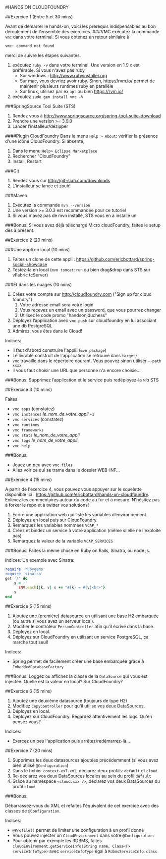 #HANDS ON CLOUDFOUNDRY

##Exercice 1 (Entre 5 et 30 mins)

Avant de démarrer le hands-on, voici les prérequis indispensables au bon déroulement de l’ensemble des exercices.
###VMC
exécutez la commande `vmc` dans votre terminal. Si vous obtenez un retour similaire à 
```bash   
vmc: command not found
```
merci de suivre les étapes suivantes.

1. exécutez `ruby -v` dans votre terminal. Une version en 1.9.x est préférable. Si vous n'avez pas ruby, 
    * Sur windows : http://www.rubyinstaller.org
    * Sur mac, vous devriez avoir ruby. Sinon, https://rvm.io/ permet de maintenir plusieurs runtimes ruby en parallèle
    * Sur linux, utilisez par ex `apt` ou bien https://rvm.io/
1. exécutez `sudo gem install vmc -V`

###SpringSource Tool Suite (STS)

1. Rendez vous à http://www.springsource.org/spring-tool-suite-download
1. Prendre une version >= 3.0.0
1. Lancer l’installeur/dézipper

####Plugin CloudFoundry
Dans le menu `Help > About`: vérifier la présence d'une icône CloudFoundry. Si absente,

1. Dans le menu `Help> Eclipse Marketplace` 
2. Rechercher "CloudFoundry"
3. Install, Restart

###Git

1. Rendez vous sur http://git-scm.com/downloads
1. L’installeur se lance et zouh!

###Maven 
1. Exécutez la commande `mvn --version`
1. Une version >= 3.0.3 est recommandée pour ce tutoriel
1. Si vous n'avez pas de mvn installé, STS vous en a installé un

###Bonus:
Si vous avez déjà téléchargé Micro cloudFoundry, faites le setup dès à présent.


##Exercice 2 (20 mins)

###Une appli en local (10 mins)
1. Faites un clone de cette appli : https://github.com/ericbottard/spring-social-showcase
1. Testez-la en local (`mvn tomcat:run` ou bien drag&drop dans STS sur vFabric tcServer)

###Et dans les nuages (10 mins)
1. Créez votre compte sur http://cloudfoundry.com ("Sign up for cloud foundry")
    1. Votre adresse email sera votre login
    1. Vous recevez un email avec un password, que vous pourrez changer
    1. Utilisez le code promo "handsonjduchess"
1. Déployez l’application avec `vmc push` sur cloudfoundry en lui associant une db PostgreSQL
1. Admirez, vous êtes dans le Cloud!

Indices:

- Il faut d'abord construire l'appli! (`mvn package`)
- Le livrable construit de l'application se retrouve dans `target/`
- `vmc` travaille dans le répertoire courant. Vous pouvez sinon utiliser `--path xxxx`
- Il vous faut choisir une URL que personne n'a encore choisie...

###Bonus:
Supprimez l’application et le service puis redéployez-la *via* STS

##Exercice 3 (10 mins)

Faites

 * `vmc apps` (constatez)
 * `vmc instances` *le_nom_de_votre_appli* `+1`
 * `vmc services` (constatez)
 * `vmc runtimes`
 * `vmc frameworks`
 * `vmc stats` *le_nom_de_votre_appli*
 * `vmc logs` *le_nom_de_votre_appli*
 * `vmc help`

###Bonus:
 * Jouez un peu avec `vmc files`
 * Allez voir ce qui se trame dans le dossier WEB-INF...

##Exercice 4 (15 mins)

A partir de l'exercice 4, vous pouvez vous appuyer sur le squelette disponible ici : 
https://github.com/ericbottard/hands-on-cloudfoundry. Enlevez les commentaires autour du code au fur et à mesure. N'hésitez pas à forker le repo et à twitter vos solutions!

1. Ecrire une application web qui liste les variables d’environnement.
2. Déployez en local puis sur CloudFoundry.
1. Remarquez les variables nommées `VCAP_*`
1. Créez et bindez un service à votre application (même si elle ne l'exploite pas)
1. Remarquez la valeur de la variable `VCAP_SERVICES`

###Bonus:
Faites la même chose en Ruby on Rails, Sinatra, ou node.js.

Indices: Un exemple avec Sinatra:
```ruby
require 'rubygems'
require 'sinatra'
get '/' do
	s = ''
	  ENV.each{|k, v| s += "#{k} = #{v}<br>"}
	s
end
```

##Exercice 5 (15 mins)

1. Ajoutez une (première) datasource en utilisant une base H2 embarquée (ou autre si vous avez un serveur local).
2. Modifier le contrôleur `PersonController` afin qu'il écrive dans la base.
3. Déployez en local.
3. Déployez sur CloudFoundry en utilisant un service PostgreSQL, ça marche tout seul!

Indices:

- Spring permet de facilement créer une base embarquée grâce à `EmbeddedDatabaseFactory`

###Bonus:
Loggez ou affichez la classe de la `DataSource` qui vous est injectée. Quelle est la valeur en local? Sur CloudFoundry?

##Exercice 6 (15 mins)

1. Ajoutez une deuxième datasource (toujours de type H2)
2. Modifiez `CopyController` pour qu'il utilise vos deux DataSources.
3. Déployez en local.
3. Déployez sur CloudFoundry. Regardez attentivement les logs. Qu'en pensez vous?

Indices:

- Exercez un peu l'application puis arrêtez/redémarrez-là...


##Exercice 7 (20 mins)

1. Supprimez les deux datasources ajoutées précédemment (si vous avez bien utilisé `@Configuration`)
2. Dans le fichier `context-ex7.xml`, déclarez deux profils: `default` et `cloud`
3. Re-déclarez vos deux DataSources locales au sein du profil `default`
4. Grâce au namespace `<cloud:xxx />`, déclarez vos deux DataSources du profil `cloud`

###Bonus:

Débarrassez-vous du XML et refaites l'équivalent de cet exercice avec des classes de `@Configuration`.

Indices: 

- `@Profile()` permet de limiter une configuration à un profil donné
- Vous pouvez injecter un `CloudEnvironment` dans votre `@Configuration`
- Pour obtenir par exemple les RDBMS, faites `cloudEnvironment.getServiceInfo(String name, Class<T> serviceInfoType)` avec `serviceInfoType` égal à `RdbmsServiceInfo.class`
